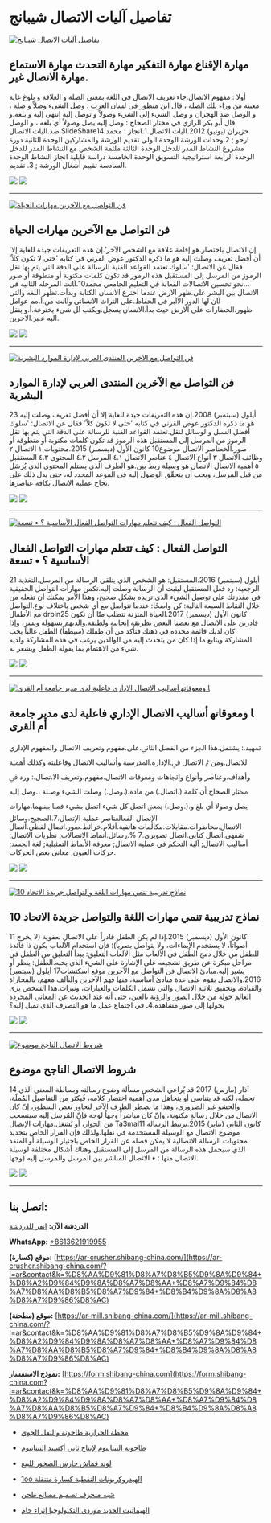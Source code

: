 # تفاصيل آليات الاتصال شيبانج

<a href="https://swt.shibang-china.com/?l=ar&img&k=%D8%AA%D9%81%D8%A7%D8%B5%D9%8A%D9%84+%D8%A2%D9%84%D9%8A%D8%A7%D8%AA+%D8%A7%D9%84%D8%A7%D8%AA%D8%B5%D8%A7%D9%84+%D8%B4%D9%8A%D8%A8%D8%A7%D9%86%D8%AC" target="_blank">![تفاصيل آليات الاتصال شيبانج](http://static.shibang-china.com/all-800x300/734.jpg)</a>

## مهارة الإقناع مهارة التفكير مهارة التحدث مهارة الاستماع مهارة الاتصال غير.
أولا : مفهوم الاتصال.جاء تعريف الاتصال في اللغة بمعنى الصلة و العلاقة و بلوغ غاية معينة من وراء تلك الصلة ، قال ابن منظور في لسان العرب : وصل الشيء وصلاً و صلة ، و الوصل ضد الهجران و وصل الشيء إلى الشيء وصولاً و توصل إليه انتهى إليه و بلغه.و قال أبو بكر الرازي في مختار الصحاح : وصل إليه يصل وصولاً أي بلغه ، و الوصل ضد.اليات الاتصال SlideShare14 حزيران (يونيو) 2012.اليات الاتصال.1.انجاز : محمد ارحو ; 2.وحدات الورشة الوحدة الولى تقديم الورشة والمشاركين الوحدة الثانية دورة مشروع النشاط المدر للدخل الوحدة الثالثة ملئمة الشخص مع النشاط المدر للدخل الوحدة الرابعة استراتيجية التسويق الوحدة الخامسة دراسة قابلية انجاز النشاط الوحدة السادسة تقييم أشغال الورشة ; 3. تقديم.


<a href="https://whatsapp.shibangsoft.com/WhatsApp.php" target="_blank" title="WhatsApp">![](http://static.shibang-china.com/icon/whatsapp.png)</a> <a href="https://swt.shibang-china.com/?l=ar&icon&k=%D8%AA%D9%81%D8%A7%D8%B5%D9%8A%D9%84+%D8%A2%D9%84%D9%8A%D8%A7%D8%AA+%D8%A7%D9%84%D8%A7%D8%AA%D8%B5%D8%A7%D9%84+%D8%B4%D9%8A%D8%A8%D8%A7%D9%86%D8%AC" target="_blank">![](http://static.shibang-china.com/icon/chat-ar.png)</a>

---

<a href="https://swt.shibang-china.com/?l=ar&img&k=%D8%AA%D9%81%D8%A7%D8%B5%D9%8A%D9%84+%D8%A2%D9%84%D9%8A%D8%A7%D8%AA+%D8%A7%D9%84%D8%A7%D8%AA%D8%B5%D8%A7%D9%84+%D8%B4%D9%8A%D8%A8%D8%A7%D9%86%D8%AC" target="_blank">![فن التواصل مع الآخرين مهارات الحياة](http://static.shibang-china.com/all-800x300/366.jpg)</a>

## فن التواصل مع الآخرين مهارات الحياة
&#39;إن الاتصال باختصار.هو إقامة علاقة مع الشخص الآخر&#39;.إن هذه التعريفات جيدة للغاية إلا أن أفضل تعريف وصلت إليه هو ما ذكره الدكتور عوض القرني في كتابه &#39;حتى لا تكون كلاً&#39; فقال عن الاتصال: &#39;سلوك.تعتمد القواعد الفنية للرسالة على الدقة التي يتم بها نقل الرموز من المرسل إلى المستقبل هذه الرموز قد تكون كلمات مكتوبة أو منطوقة أو صور …ﻧﺤﻮ ﺗﺤﺴﻴﻦ اﻻﺗﺼﺎﻻت اﻟﻔﻌﺎﻟﺔ ﻓﻲ اﻟﺘﻌﻠﻴﻢ اﻟﺠﺎﻣﻌﻲ ﻣﺤﻤﺪ10.آﺎﻧﺖ اﻟﻤﺮﺣﻠﻪ اﻟﺜﺎﻧﻴﻪ ﻓﻰ اﻻﺗﺼﺎل ﺑﻴﻦ اﻟﺒﺸﺮ ﻋﻠﻰ.ﻇﻬﺮ اﻻرض ﻋﻨﺪﻣﺎ اﺧﺘﺮع اﻻﻧﺴﺎن اﻟﻜﺘﺎﺑﺔ وﺑﺪأت.ﺗﻈﻬﺮ اﻟﻠﻐﻪ واﻟﺘﻰ آﺎن ﻟﻬﺎ اﻟﺪور اﻻآﺒﺮ ﻓﻰ اﻟﺤﻔﺎظ.ﻋﻠﻰ اﻟﺘﺮاث اﻻﻧﺴﺎﻧﻰ وآﺎﻧﺖ ﻣﻦ.أ.هﻢ ﻋﻮاﻣﻞ ﻇﻬﻮر.اﻟﺤﻀﺎرات ﻋﻠﻰ اﻻرض ﺣﻴﺚ ﺑﺪأ.اﻻﻧﺴﺎن ﻳﺴﺠﻞ.وﻳﻜﺘﺐ آﻞ ﺷﻰء ﻳﺨﺘﺮﻋﺔ.أ.و ﻳﻨﻘﻞ اﻟﻴﻪ ﻋ.ﺒﺮ.اﻻﺧﺮﻳﻦ.


<a href="https://whatsapp.shibangsoft.com/WhatsApp.php" target="_blank" title="WhatsApp">![](http://static.shibang-china.com/icon/whatsapp.png)</a> <a href="https://swt.shibang-china.com/?l=ar&icon&k=%D8%AA%D9%81%D8%A7%D8%B5%D9%8A%D9%84+%D8%A2%D9%84%D9%8A%D8%A7%D8%AA+%D8%A7%D9%84%D8%A7%D8%AA%D8%B5%D8%A7%D9%84+%D8%B4%D9%8A%D8%A8%D8%A7%D9%86%D8%AC" target="_blank">![](http://static.shibang-china.com/icon/chat-ar.png)</a>

---

<a href="https://swt.shibang-china.com/?l=ar&img&k=%D8%AA%D9%81%D8%A7%D8%B5%D9%8A%D9%84+%D8%A2%D9%84%D9%8A%D8%A7%D8%AA+%D8%A7%D9%84%D8%A7%D8%AA%D8%B5%D8%A7%D9%84+%D8%B4%D9%8A%D8%A8%D8%A7%D9%86%D8%AC" target="_blank">![فن التواصل مع الآخرين المنتدى العربي لإدارة الموارد البشرية](http://static.shibang-china.com/all-800x300/461.jpg)</a>

## فن التواصل مع الآخرين المنتدى العربي لإدارة الموارد البشرية
23 أيلول (سبتمبر) 2008.إن هذه التعريفات جيدة للغاية إلا أن أفضل تعريف وصلت إليه هو ما ذكره الدكتور عوض القرني في كتابه &#39;حتى لا تكون كلاً&#39; فقال عن الاتصال: &#39;سلوك أفضل السبل والوسائل لنقل.تعتمد القواعد الفنية للرسالة على الدقة التي يتم بها نقل الرموز من المرسل إلى المستقبل هذه الرموز قد تكون كلمات مكتوبة أو منطوقة أو صور.الخعناصر الاتصال موضوع10 كانون الأول (ديسمبر) 2015.محتويات ١ الاتصال ٢ وظائف الاتصال ٣ أنواع الاتصال ٤ عناصر الاتصال ٤.١ المرسل ٤.٢ المحتوى ٤.٣ المستقبل ٥ أهمية الاتصال الاتصال هو وسيلة ربط بين.هو الطرف الذي يستلم المحتوى الذي يُرسَل من قبل المرسل، ويجب أن يتحقّق الوصول إليه في الموعد المحدد له، حتى يدل ذلك على نجاح عملية الاتصال بكافة عناصرها.


<a href="https://whatsapp.shibangsoft.com/WhatsApp.php" target="_blank" title="WhatsApp">![](http://static.shibang-china.com/icon/whatsapp.png)</a> <a href="https://swt.shibang-china.com/?l=ar&icon&k=%D8%AA%D9%81%D8%A7%D8%B5%D9%8A%D9%84+%D8%A2%D9%84%D9%8A%D8%A7%D8%AA+%D8%A7%D9%84%D8%A7%D8%AA%D8%B5%D8%A7%D9%84+%D8%B4%D9%8A%D8%A8%D8%A7%D9%86%D8%AC" target="_blank">![](http://static.shibang-china.com/icon/chat-ar.png)</a>

---

<a href="https://swt.shibang-china.com/?l=ar&img&k=%D8%AA%D9%81%D8%A7%D8%B5%D9%8A%D9%84+%D8%A2%D9%84%D9%8A%D8%A7%D8%AA+%D8%A7%D9%84%D8%A7%D8%AA%D8%B5%D8%A7%D9%84+%D8%B4%D9%8A%D8%A8%D8%A7%D9%86%D8%AC" target="_blank">![التواصل الفعال : كيف تتعلم مهارات التواصل الفعال الأساسية ؟ • تسعة](http://static.shibang-china.com/all-800x300/563.jpg)</a>

## التواصل الفعال : كيف تتعلم مهارات التواصل الفعال الأساسية ؟ • تسعة
21 أيلول (سبتمبر) 2016.المستقبل: هو الشخص الذي يتلقى الرسالة من المرسل.التغذية الرجعية: رد فعل المستقبل ليثبت أن الرسالة وصلت إليه.تكمن مهارات التواصل الحقيقية في مقدرتك على توصيل الشيء الذي تريده بشكل صحيح، وهذا الأمر يمكنك أن تفعله من خلال النقاط السبعة التالية: كن واضحًا: عندما تتواصل مع أي شخص باختلاف نوع.التواصل مع الأطفال drbin25 كانون الأول (ديسمبر) 2017.الحياة المتزنة تتطلب منّا أن نكون قادرين على الاتصال مع بعضنا البعض بطريقة إيجابية ولطيفة.والديهم بسهولة ويسر، وإذا كان لديك قائمة محددة في ذهنك فتأكد من أن طفلك (سيطفأ) الطفل غالباً يحب المشاركة ويتابع ما إذا كان من يتحدث إليه من الوالدين يرغب في هذه المشاركة ولديه شيء من الاهتمام بما يقوله الطفل ويشعر به.


<a href="https://whatsapp.shibangsoft.com/WhatsApp.php" target="_blank" title="WhatsApp">![](http://static.shibang-china.com/icon/whatsapp.png)</a> <a href="https://swt.shibang-china.com/?l=ar&icon&k=%D8%AA%D9%81%D8%A7%D8%B5%D9%8A%D9%84+%D8%A2%D9%84%D9%8A%D8%A7%D8%AA+%D8%A7%D9%84%D8%A7%D8%AA%D8%B5%D8%A7%D9%84+%D8%B4%D9%8A%D8%A8%D8%A7%D9%86%D8%AC" target="_blank">![](http://static.shibang-china.com/icon/chat-ar.png)</a>

---

<a href="https://swt.shibang-china.com/?l=ar&img&k=%D8%AA%D9%81%D8%A7%D8%B5%D9%8A%D9%84+%D8%A2%D9%84%D9%8A%D8%A7%D8%AA+%D8%A7%D9%84%D8%A7%D8%AA%D8%B5%D8%A7%D9%84+%D8%B4%D9%8A%D8%A8%D8%A7%D9%86%D8%AC" target="_blank">![ﺎ ﻭﻣﻌﻮﻗﺎﺗﻬ ﺃﺳﺎﻟﻴﺐ ﺍﻻﺗﺼﺎﻝ ﺍﻹﺩﺍﺭﻱ ﻓﺎﻋﻠﻴﺔ ﻟﺪﻯ ﻣﺪﻳﺮ جامعة أم القرى](http://static.shibang-china.com/all-800x300/159.jpg)</a>

## ﺎ ﻭﻣﻌﻮﻗﺎﺗﻬ ﺃﺳﺎﻟﻴﺐ ﺍﻻﺗﺼﺎﻝ ﺍﻹﺩﺍﺭﻱ ﻓﺎﻋﻠﻴﺔ ﻟﺪﻯ ﻣﺪﻳﺮ جامعة أم القرى
ﲤﻬﻴﺪ.: ﻳﺸﺘﻤﻞ.ﻫﺬﺍ ﺍﳉﺰﺀ ﻣﻦ ﺍﻟﻔﺼﻞ ﺍﻟﺜﺎﱐ.ﻋﻠﻰ.ﻣﻔﻬﻮﻡ ﻭﺗﻌﺮﻳﻒ ﺍﻻﺗﺼﺎﻝ ﻭﺍﳌﻔﻬﻮﻡ ﺍﻹﺩﺍﺭﻱ ﻟﻼﺗﺼﺎﻝ.ﻭﻣﻦ ﰒ ﺍﻻﺗﺼﺎﻝ ﰲ.ﺍﻹﺩﺍﺭﺓ.ﺍﳌﺪﺭﺳﻴﺔ ﻭﺃﺳﺎﻟﻴﺐ ﺍﻻﺗﺼﺎﻝ ﻭﻓﺎﻋﻠﻴﺘﻪ ﻭﻛﺬﻟﻚ ﺃﳘﻴﺔ ﻭﺃﻫﺪﺍﻑ.ﻭﻋﻨﺎﺻﺮ ﻭﺃﻧﻮﺍﻉ ﻭﺍﲡﺎﻫﺎﺕ ﻭﻣﻌﻮﻗﺎﺕ ﺍﻻﺗﺼﺎﻝ.ﻣﻔﻬﻮﻡ.ﻭﺗﻌﺮﻳﻒ ﺍﻻ.ﺗﺼﺎﻝ.: ﻭﺭﺩ ﰲ ﳐﺘﺎﺭ ﺍﻟﺼﺤﺎﺡ ﺃﻥ ﻛﻠﻤﺔ.(.ﺍﺗﺼﺎﻝ.) ﻣﻦ ﻣﺎﺩﺓ.(.ﻭﺻﻞ.) ﻭﺻﻠﺖ ﺍﻟﺸﻲﺀ ﻭﺻـﻠﺔ ،.ﻭﺻﻞ ﺇﻟﻴﻪ ﻳﺼﻞ ﻭﺻﻮﻻ ﺃﻱ ﺑﻠﻎ ﻭ.(.ﻭﺻﻞ.) ﲟﻌﲎ ﺍﺗﺼﻞ ﻛﻞ ﺷﻲﺀ ﺍﺗﺼﻞ ﺑﺸﻲﺀ ﻓﻤـﺎ ﺑﻴﻨـﻬﻤﺎ.مهارات الإتصال الفعالعناصر عملية الإتصال.7.الضجيج.وسائل الاتصال.محاضرات.مقابلات.مكالمات هاتفية.أفلام.خرائط.صور.اتصال لفظي.اتصال شفهي.اتصال كتابي.اتصال تصويري.7 %.رسائل.أنماط الاتصالات; نظريات الاتصال; أساليب الاتصال; آلية التحكم في عملية الاتصال; معرفة الأنماط التمثيلية; لغة الجسد; حركات العيون; معاني بعض الحركات.


<a href="https://whatsapp.shibangsoft.com/WhatsApp.php" target="_blank" title="WhatsApp">![](http://static.shibang-china.com/icon/whatsapp.png)</a> <a href="https://swt.shibang-china.com/?l=ar&icon&k=%D8%AA%D9%81%D8%A7%D8%B5%D9%8A%D9%84+%D8%A2%D9%84%D9%8A%D8%A7%D8%AA+%D8%A7%D9%84%D8%A7%D8%AA%D8%B5%D8%A7%D9%84+%D8%B4%D9%8A%D8%A8%D8%A7%D9%86%D8%AC" target="_blank">![](http://static.shibang-china.com/icon/chat-ar.png)</a>

---

<a href="https://swt.shibang-china.com/?l=ar&img&k=%D8%AA%D9%81%D8%A7%D8%B5%D9%8A%D9%84+%D8%A2%D9%84%D9%8A%D8%A7%D8%AA+%D8%A7%D9%84%D8%A7%D8%AA%D8%B5%D8%A7%D9%84+%D8%B4%D9%8A%D8%A8%D8%A7%D9%86%D8%AC" target="_blank">![10 نماذج تدريبية تنمي مهارات اللغة والتواصل جريدة الاتحاد](http://static.shibang-china.com/all-800x300/1410.jpg)</a>

## 10 نماذج تدريبية تنمي مهارات اللغة والتواصل جريدة الاتحاد
11 كانون الأول (ديسمبر) 2015.إذا لم يكن الطفل قادراً على الاتصال بعفوية (لا يخرج أصواتاً، لا يستخدم الإيماءات، ولا يتواصل بصرياً)؛ فإن استخدام الألعاب يكون ذا فائدة للطفل من خلال دمج الطفل في الألعاب مثل الألعاب.التعليق: يبدأ التعليق من الطفل في مراحل مبكرة عن طريق تشجيعه على الإشارة على الشيء الذي يحبه.الطفل: ينظر أو يشير إليه.مبادئ الاتصال فن التواصل مع الآخرين موقع اسكتشات17 أيلول (سبتمبر) 2016.والاتصال يقوم على عدة مبادئ أساسية، منها فهم الآخرين والتآلف معهم، بالمجاراة والقيادة، وتحقيق ثلاثية الاتصال والتي تشمل الكلمات والعبارات، ونبرات.هذا الشخص يرى العالم حوله من خلال الصور والرؤية بالعين، حتى أنه عند الحديث عن المعاني المجردة يحولها إلى صور مشاهدة.4ـ في اجتماع عمل ما هو التصرف الذي تميل إليه؟


<a href="https://whatsapp.shibangsoft.com/WhatsApp.php" target="_blank" title="WhatsApp">![](http://static.shibang-china.com/icon/whatsapp.png)</a> <a href="https://swt.shibang-china.com/?l=ar&icon&k=%D8%AA%D9%81%D8%A7%D8%B5%D9%8A%D9%84+%D8%A2%D9%84%D9%8A%D8%A7%D8%AA+%D8%A7%D9%84%D8%A7%D8%AA%D8%B5%D8%A7%D9%84+%D8%B4%D9%8A%D8%A8%D8%A7%D9%86%D8%AC" target="_blank">![](http://static.shibang-china.com/icon/chat-ar.png)</a>

---

<a href="https://swt.shibang-china.com/?l=ar&img&k=%D8%AA%D9%81%D8%A7%D8%B5%D9%8A%D9%84+%D8%A2%D9%84%D9%8A%D8%A7%D8%AA+%D8%A7%D9%84%D8%A7%D8%AA%D8%B5%D8%A7%D9%84+%D8%B4%D9%8A%D8%A8%D8%A7%D9%86%D8%AC" target="_blank">![شروط الاتصال الناجح موضوع](http://static.shibang-china.com/all-800x300/195.jpg)</a>

## شروط الاتصال الناجح موضوع
14 آذار (مارس) 2017.قد يُراعي الشخص مسألة وضوح رسالته وبساطة المعنى الذي تحمله، لكنه قد يتناسى أو يتجاهل مدى أهمية اختصار كلامه، فُيكثر من التفاصيل المُملّة، والحشو غير الضروري، وهذا ما يضطر الطرف الآخر لتجاوز بعض السطور، إنّ كان الاتصال من خلال رسالةٍ مكتوبة، وإنّ كان مباشراً وجهاً لوجه فإنّ المُرسل إليه سينسحب من الحوار، أو يُشغل.مهارات الإتصال Ta3mal11 كانون الثاني (يناير) 2015.ترتبط الرسالة موضوع الاتصال مع الوسيلة المستخدمة في نقلها.ولذلك فإن القرار الخاص بتحديد محتويات الرسالة الاتصالية لا يمكن فصله عن القرار الخاص باختيار الوسيلة أو المنفذ الذي سيحمل هذه الرسالة من المرسل إلى المستقبل.وهناك أشكال مختلفة لوسيلة الاتصال منها : • الاتصال المباشر بين المرسل والمرسل إليه (وجها.


<a href="https://whatsapp.shibangsoft.com/WhatsApp.php" target="_blank" title="WhatsApp">![](http://static.shibang-china.com/icon/whatsapp.png)</a> <a href="https://swt.shibang-china.com/?l=ar&icon&k=%D8%AA%D9%81%D8%A7%D8%B5%D9%8A%D9%84+%D8%A2%D9%84%D9%8A%D8%A7%D8%AA+%D8%A7%D9%84%D8%A7%D8%AA%D8%B5%D8%A7%D9%84+%D8%B4%D9%8A%D8%A8%D8%A7%D9%86%D8%AC" target="_blank">![](http://static.shibang-china.com/icon/chat-ar.png)</a>

---
## اتصل بنا:

**الدردشة الآن:** [انقر للدردشة](https://swt.shibang-china.com?l=ar&contact&k=%D8%AA%D9%81%D8%A7%D8%B5%D9%8A%D9%84+%D8%A2%D9%84%D9%8A%D8%A7%D8%AA+%D8%A7%D9%84%D8%A7%D8%AA%D8%B5%D8%A7%D9%84+%D8%B4%D9%8A%D8%A8%D8%A7%D9%86%D8%AC)

**WhatsApp:**  [+8613621919955](https://whatsapp.shibangsoft.com/WhatsApp.php)

**موقع (كسارة):** [https://ar-crusher.shibang-china.com/](https://ar-crusher.shibang-china.com/?l=ar&contact&k=%D8%AA%D9%81%D8%A7%D8%B5%D9%8A%D9%84+%D8%A2%D9%84%D9%8A%D8%A7%D8%AA+%D8%A7%D9%84%D8%A7%D8%AA%D8%B5%D8%A7%D9%84+%D8%B4%D9%8A%D8%A8%D8%A7%D9%86%D8%AC)

**موقع (مطحنة):** [https://ar-mill.shibang-china.com/](https://ar-mill.shibang-china.com/?l=ar&contact&k=%D8%AA%D9%81%D8%A7%D8%B5%D9%8A%D9%84+%D8%A2%D9%84%D9%8A%D8%A7%D8%AA+%D8%A7%D9%84%D8%A7%D8%AA%D8%B5%D8%A7%D9%84+%D8%B4%D9%8A%D8%A8%D8%A7%D9%86%D8%AC)

**نموذج الاستفسار:** [https://form.shibang-china.com](https://form.shibang-china.com?l=ar&contact&k=%D8%AA%D9%81%D8%A7%D8%B5%D9%8A%D9%84+%D8%A2%D9%84%D9%8A%D8%A7%D8%AA+%D8%A7%D9%84%D8%A7%D8%AA%D8%B5%D8%A7%D9%84+%D8%B4%D9%8A%D8%A8%D8%A7%D9%86%D8%AC)

* [محطة الحرارية طاحونة والنقل الجوي](../26/%D9%85%D8%AD%D8%B7%D8%A9%20%D8%A7%D9%84%D8%AD%D8%B1%D8%A7%D8%B1%D9%8A%D8%A9%20%D8%B7%D8%A7%D8%AD%D9%88%D9%86%D8%A9%20%D9%88%D8%A7%D9%84%D9%86%D9%82%D9%84%20%D8%A7%D9%84%D8%AC%D9%88%D9%8A.md)

* [طاحونة التيتانيوم لإنتاج ثاني أكسيد التيتانيوم](../29/%D8%B7%D8%A7%D8%AD%D9%88%D9%86%D8%A9%20%D8%A7%D9%84%D8%AA%D9%8A%D8%AA%D8%A7%D9%86%D9%8A%D9%88%D9%85%20%D9%84%D8%A5%D9%86%D8%AA%D8%A7%D8%AC%20%D8%AB%D8%A7%D9%86%D9%8A%20%D8%A3%D9%83%D8%B3%D9%8A%D8%AF%20%D8%A7%D9%84%D8%AA%D9%8A%D8%AA%D8%A7%D9%86%D9%8A%D9%88%D9%85.md)

* [لوند قماش حارس الصخور للبيع](../27/%D9%84%D9%88%D9%86%D8%AF%20%D9%82%D9%85%D8%A7%D8%B4%20%D8%AD%D8%A7%D8%B1%D8%B3%20%D8%A7%D9%84%D8%B5%D8%AE%D9%88%D8%B1%20%D9%84%D9%84%D8%A8%D9%8A%D8%B9.md)

* [1oo الهيدروكربونات النفطية كسارة متنقلة](../27/1oo%20%D8%A7%D9%84%D9%87%D9%8A%D8%AF%D8%B1%D9%88%D9%83%D8%B1%D8%A8%D9%88%D9%86%D8%A7%D8%AA%20%D8%A7%D9%84%D9%86%D9%81%D8%B7%D9%8A%D8%A9%20%D9%83%D8%B3%D8%A7%D8%B1%D8%A9%20%D9%85%D8%AA%D9%86%D9%82%D9%84%D8%A9.md)

* [شبه منحرف تصميم مصانع طحن](../30/%D8%B4%D8%A8%D9%87%20%D9%85%D9%86%D8%AD%D8%B1%D9%81%20%D8%AA%D8%B5%D9%85%D9%8A%D9%85%20%D9%85%D8%B5%D8%A7%D9%86%D8%B9%20%D8%B7%D8%AD%D9%86.md)

* [الهيماتيت الحديد موردي التكنولوجيا إثراء خام](../30/%D8%A7%D9%84%D9%87%D9%8A%D9%85%D8%A7%D8%AA%D9%8A%D8%AA%20%D8%A7%D9%84%D8%AD%D8%AF%D9%8A%D8%AF%20%D9%85%D9%88%D8%B1%D8%AF%D9%8A%20%D8%A7%D9%84%D8%AA%D9%83%D9%86%D9%88%D9%84%D9%88%D8%AC%D9%8A%D8%A7%20%D8%A5%D8%AB%D8%B1%D8%A7%D8%A1%20%D8%AE%D8%A7%D9%85.md)